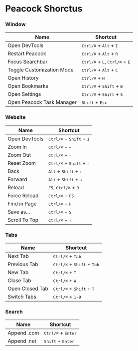 # Peacock Shorctus

### Window

Name | Shortcut
------------ | -------------
Open DevTools | <kbd>Ctrl/⌘</kbd> + <kbd>Alt</kbd> + <kbd>I</kbd>
Restart Peacock | <kbd>Ctrl/⌘</kbd> + <kbd>Alt</kbd> + <kbd>R</kbd>
Focus Searchbar | <kbd>Ctrl/⌘</kbd> + <kbd>L</kbd>, <kbd>Ctrl/⌘</kbd> + <kbd>E</kbd>
Toggle Customization Mode | <kbd>Ctrl/⌘</kbd> + <kbd>Alt</kbd> + <kbd>C</kbd>
Open History | <kbd>Ctrl/⌘</kbd> + <kbd>H</kbd>
Open Bookmarks | <kbd>Ctrl/⌘</kbd> + <kbd>Shift</kbd> + <kbd>B</kbd>
Open Settings | <kbd>Ctrl/⌘</kbd> + <kbd>Shift</kbd> + <kbd>S</kbd>
Open Peacock Task Manager | <kbd>Shift</kbd> + <kbd>Esc</kbd>

### Website

Name | Shortcut
------------ | -------------
Open DevTools | <kbd>Ctrl/⌘</kbd> + <kbd>Shift</kbd> + <kbd>I</kbd>
Zoom In | <kbd>Ctrl/⌘</kbd> + <kbd>=</kbd>
Zoom Out | <kbd>Ctrl/⌘</kbd> + <kbd>-</kbd>
Reset Zoom | <kbd>Ctrl/⌘</kbd> + <kbd>Shift</kbd> + <kbd>-</kbd>
Back | <kbd>Alt</kbd> + <kbd>Shift</kbd> + <kbd>←</kbd>
Forward | <kbd>Alt</kbd> + <kbd>Shift</kbd> + <kbd>→</kbd>
Reload | <kbd>F5</kbd>, <kbd>Ctrl/⌘</kbd> + <kbd>R</kbd>
Force Reload | <kbd>Ctrl/⌘</kbd> + <kbd>F5</kbd>
Find in Page | <kbd>Ctrl/⌘</kbd> + <kbd>F</kbd>
Save as... | <kbd>Ctrl/⌘</kbd> + <kbd>S</kbd>
Scroll To Top | <kbd>Ctrl/⌘</kbd> + <kbd>↑</kbd>

### Tabs

Name | Shortcut
------------ | -------------
Next Tab | <kbd>Ctrl/⌘</kbd> + <kbd>Tab</kbd>
Previous Tab | <kbd>Ctrl/⌘</kbd> + <kbd>Shift</kbd> + <kbd>Tab</kbd>
New Tab | <kbd>Ctrl/⌘</kbd> + <kbd>T</kbd>
Close Tab | <kbd>Ctrl/⌘</kbd> + <kbd>W</kbd>
Open Closed Tab | <kbd>Ctrl/⌘</kbd> + <kbd>Shift</kbd> + <kbd>T</kbd>
Switch Tabs | <kbd>Ctrl/⌘</kbd> + <kbd>1-9</kbd>

### Search

Name | Shortcut
------------ | -------------
Append .com | <kbd>Ctrl/⌘</kbd> + <kbd>Enter</kbd>
Append .net | <kbd>Shift</kbd> + <kbd>Enter</kbd>
